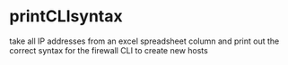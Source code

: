 # printCLIsyntax
take all IP addresses from an excel spreadsheet column and print out the correct syntax for the firewall CLI to create new hosts
